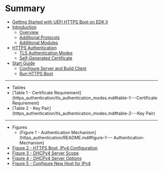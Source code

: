 # Summary

* [Getting Started with UEFI HTTPS Boot on EDK II](README.md)
* [Introduction](introduction/README.md)
  * [Overview](introduction/overview.md)
  * [Additional Protocols](introduction/additional_protocols.md)
  * [Additional Modules](introduction/additional_modules.md)
* [HTTPS Authentication](https_authentication/README.md)
  * [TLS Authentication Modes](https_authentication/tls_authentication_modes.md)
  * [Self-Generated Certificate](https_authentication/self-generated_certificate.md)
* [Start Guide](start_guide/README.md)
  * [Configure Server and Build Client](start_guide/configure_server_and_build_client.md)
  * [Run HTTPS Boot](start_guide/run_https_boot.md)

---
* Tables
 * [Table 1 - Certificate Requirement](https_authentication/tls_authentication_modes.md#table-1---Certificate Requirement)
 * [Table 2 - Key Pair](https_authentication/tls_authentication_modes.md#table-2---Key Pair)
---

* Figures
  * [Figure 1 - Authentication Mechanism](https_authentication/README.md#figure-1--- Authentication-Mechanism)
 * [Figure 2 - HTTPS Boot, IPv4 Configuration](start_guide/configure_server_and_build_client.md#figure-2---HTTPS-Boot,-IPv4-Configuration)
 * [Figure 3 - DHCPv4 Server Scope](start_guide/configure_server_and_build_client.md#figure-3---DHCPv4-Server-Scope)
 * [Figure 4 - DHCPv4 Server Options](start_guide/configure_server_and_build_client.md#figure-4---DHCPv4-Server-Options)
 * [Figure 5 - Configure New Host for IPv4](start_guide/configure_server_and_build_client.md#figure-5---Configure-New-Host-for-IPv4)
 
